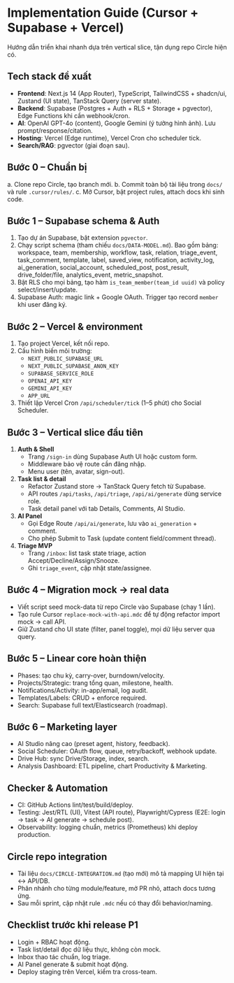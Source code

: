 ﻿# Implementation Guide (Cursor + Supabase + Vercel)

Hướng dẫn triển khai nhanh dựa trên vertical slice, tận dụng repo Circle hiện có.

## Tech stack đề xuất
- **Frontend**: Next.js 14 (App Router), TypeScript, TailwindCSS + shadcn/ui, Zustand (UI state), TanStack Query (server state).
- **Backend**: Supabase (Postgres + Auth + RLS + Storage + pgvector), Edge Functions khi cần webhook/cron.
- **AI**: OpenAI GPT-4o (content), Google Gemini (ý tưởng hình ảnh). Lưu prompt/response/citation.
- **Hosting**: Vercel (Edge runtime), Vercel Cron cho scheduler tick.
- **Search/RAG**: pgvector (giai đoạn sau).

## Bước 0 – Chuẩn bị
a. Clone repo Circle, tạo branch mới.
b. Commit toàn bộ tài liệu trong `docs/` và rule `.cursor/rules/`.
c. Mở Cursor, bật project rules, attach docs khi sinh code.

## Bước 1 – Supabase schema & Auth
1. Tạo dự án Supabase, bật extension `pgvector`.
2. Chạy script schema (tham chiếu `docs/DATA-MODEL.md`). Bao gồm bảng: workspace, team, membership, workflow, task, relation, triage_event, task_comment, template, label, saved_view, notification, activity_log, ai_generation, social_account, scheduled_post, post_result, drive_folder/file, analytics_event, metric_snapshot.
3. Bật RLS cho mọi bảng, tạo hàm `is_team_member(team_id uuid)` và policy select/insert/update.
4. Supabase Auth: magic link + Google OAuth. Trigger tạo record `member` khi user đăng ký.

## Bước 2 – Vercel & environment
1. Tạo project Vercel, kết nối repo.
2. Cấu hình biến môi trường:
   - `NEXT_PUBLIC_SUPABASE_URL`
   - `NEXT_PUBLIC_SUPABASE_ANON_KEY`
   - `SUPABASE_SERVICE_ROLE`
   - `OPENAI_API_KEY`
   - `GEMINI_API_KEY`
   - `APP_URL`
3. Thiết lập Vercel Cron `/api/scheduler/tick` (1–5 phút) cho Social Scheduler.

## Bước 3 – Vertical slice đầu tiên
1. **Auth & Shell**
   - Trang `/sign-in` dùng Supabase Auth UI hoặc custom form.
   - Middleware bảo vệ route cần đăng nhập.
   - Menu user (tên, avatar, sign-out).
2. **Task list & detail**
   - Refactor Zustand store → TanStack Query fetch từ Supabase.
   - API routes `/api/tasks`, `/api/triage`, `/api/ai/generate` dùng service role.
   - Task detail panel với tab Details, Comments, AI Studio.
3. **AI Panel**
   - Gọi Edge Route `/api/ai/generate`, lưu vào `ai_generation` + comment.
   - Cho phép Submit to Task (update content field/comment thread).
4. **Triage MVP**
   - Trang `/inbox`: list task state triage, action Accept/Decline/Assign/Snooze.
   - Ghi `triage_event`, cập nhật state/assignee.

## Bước 4 – Migration mock → real data
- Viết script seed mock-data từ repo Circle vào Supabase (chạy 1 lần).
- Tạo rule Cursor `replace-mock-with-api.mdc` để tự động refactor import mock → call API.
- Giữ Zustand cho UI state (filter, panel toggle), mọi dữ liệu server qua query.

## Bước 5 – Linear core hoàn thiện
- Phases: tạo chu kỳ, carry-over, burndown/velocity.
- Projects/Strategic: trang tổng quan, milestone, health.
- Notifications/Activity: in-app/email, log audit.
- Templates/Labels: CRUD + enforce required.
- Search: Supabase full text/Elasticsearch (roadmap).

## Bước 6 – Marketing layer
- AI Studio nâng cao (preset agent, history, feedback).
- Social Scheduler: OAuth flow, queue, retry/backoff, webhook update.
- Drive Hub: sync Drive/Storage, index, search.
- Analysis Dashboard: ETL pipeline, chart Productivity & Marketing.

## Checker & Automation
- CI: GitHub Actions lint/test/build/deploy.
- Testing: Jest/RTL (UI), Vitest (API route), Playwright/Cypress (E2E: login → task → AI generate → schedule post).
- Observability: logging chuẩn, metrics (Prometheus) khi deploy production.

## Circle repo integration
- Tài liệu `docs/CIRCLE-INTEGRATION.md` (tạo mới) mô tả mapping UI hiện tại ↔ API/DB.
- Phân nhánh cho từng module/feature, mở PR nhỏ, attach docs tương ứng.
- Sau mỗi sprint, cập nhật rule `.mdc` nếu có thay đổi behavior/naming.

## Checklist trước khi release P1
- Login + RBAC hoạt động.
- Task list/detail đọc dữ liệu thực, không còn mock.
- Inbox thao tác chuẩn, log triage.
- AI Panel generate & submit hoạt động.
- Deploy staging trên Vercel, kiểm tra cross-team.
